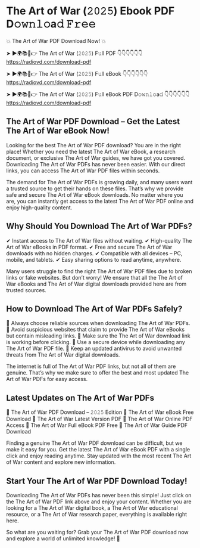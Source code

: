 # The Art of War (𝟸𝟶𝟸𝟻) Ebook PDF D𝚘𝚠𝚗𝚕𝚘a𝚍 𝙵𝚛𝚎𝚎

💥 The Art of War PDF Download Now! 💥

➤ ►🌍📚📱👉 The Art of War (𝟸𝟶𝟸𝟻) F𝚞ll PDF 👇👇👇👇👇👇
https://radiovd.com/download-pdf

➤ ►🌍📚📱👉 The Art of War (𝟸𝟶𝟸𝟻) F𝚞ll eBook 👇👇👇👇👇👇
https://radiovd.com/download-pdf

➤ ►🌍📚📱👉 The Art of War (𝟸𝟶𝟸𝟻) F𝚞ll eBook PDF D𝚘𝚠𝚗𝚕𝚘a𝚍 👇👇👇👇👇👇
https://radiovd.com/download-pdf

## The Art of War PDF Download – Get the Latest The Art of War eBook Now!

Looking for the best The Art of War PDF download? You are in the right place! Whether you need the latest The Art of War eBook, a research document, or exclusive The Art of War guides, we have got you covered. Downloading The Art of War PDFs has never been easier. With our direct links, you can access The Art of War PDF files within seconds.

The demand for The Art of War PDFs is growing daily, and many users want a trusted source to get their hands on these files. That’s why we provide safe and secure The Art of War eBook downloads. No matter where you are, you can instantly get access to the latest The Art of War PDF online and enjoy high-quality content.

## Why Should You Download The Art of War PDFs?

✔ Instant access to The Art of War files without waiting.
✔ High-quality The Art of War eBooks in PDF format.
✔ Free and secure The Art of War downloads with no hidden charges.
✔ Compatible with all devices – PC, mobile, and tablets.
✔ Easy sharing options to read anytime, anywhere.

Many users struggle to find the right The Art of War PDF files due to broken links or fake websites. But don’t worry! We ensure that all the The Art of War eBooks and The Art of War digital downloads provided here are from trusted sources.

## How to Download The Art of War PDFs Safely?

📌 Always choose reliable sources when downloading The Art of War PDFs.
📌 Avoid suspicious websites that claim to provide The Art of War eBooks but contain misleading links.
📌 Make sure the The Art of War download link is working before clicking.
📌 Use a secure device while downloading any The Art of War PDF file.
📌 Keep an updated antivirus to avoid unwanted threats from The Art of War digital downloads.

The internet is full of The Art of War PDF links, but not all of them are genuine. That’s why we make sure to offer the best and most updated The Art of War PDFs for easy access.

## Latest Updates on The Art of War PDFs

🔹 The Art of War PDF Download – 𝟸𝟶𝟸𝟻 Edition
🔹 The Art of War eBook Free Download
🔹 The Art of War Latest Version PDF
🔹 The Art of War Online PDF Access
🔹 The Art of War Full eBook PDF Free
🔹 The Art of War Guide PDF Download

Finding a genuine The Art of War PDF download can be difficult, but we make it easy for you. Get the latest The Art of War eBook PDF with a single click and enjoy reading anytime. Stay updated with the most recent The Art of War content and explore new information.

## Start Your The Art of War PDF Download Today!

Downloading The Art of War PDFs has never been this simple! Just click on the The Art of War PDF link above and enjoy your content. Whether you are looking for a The Art of War digital book, a The Art of War educational resource, or a The Art of War research paper, everything is available right here.

So what are you waiting for? Grab your The Art of War PDF download now and explore a world of unlimited knowledge! 🚀